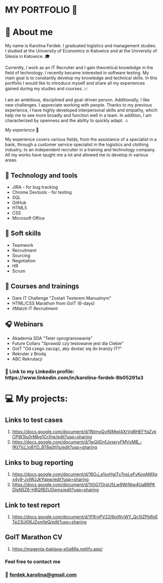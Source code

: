 # MY PORTFOLIO 🌺

<h1>📖 About me</h1>

My name is Karolina Ferdek. I graduated logistics and management studies. I studied at the University of Economics in Katowice and at the University of Silesia in Katowice. 🎓

Currently, I work as an IT Recruiter and I gain theoretical knowledge in the field of technology. I recently became interested in software testing. My main goal is to constantly develop my knowledge and technical skills. In this portfolio I would like to introduce myself and share all my experiences gained during my studies and courses. 📈

I am an ambitious, disciplined and goal-driven person. Additionally, I like new challenges. I appreciate working with people.
Thanks to my previous experience, I have highly developed interpersonal skills and empathy, which help me to see more broadly and function well in a team. In addition, I am characterized by openness and the ability to quickly adapt. ☺️

*My experience* 💼

My experience covers various fields, from the assistance of a specialist in a bank, through a customer service specialist in the logistics and clothing industry, to an independent recruiter in a training and technology company. All my works have taught me a lot and allowed me to develop in various areas.

<h2>🔧 Technology and tools</h2>

- JIRA - for bug tracking
- Chrome Devtools - for testing
- SQL
- GitHub
- HTML5
- CSS
- Microsoft Office

<h2>👤 Soft skills</h2>

- Teamwork
- Recruitment
- Sourcing
- Negotiation
- HR
- Scrum

<h2>🎯 Courses and trainings</h2>

- Dare IT Challenge "Zostań Testerem Manualnym"
- HTML/CSS Marathon from GoIT (6-days)
- itMatch IT Recruitment

<h2>🎧 Webinars</h2>

- Akademia SDA "Teter oprogramowania"
- Future Collars "Sprawdź czy testowanie jest dla Ciebie"
- GoIT "Od czego zacząć, aby dostać się do branży IT?"
- Rekruter z Brodą
- ABC Rekrutacji 

<h3>🔗 Link to my Linkedin profile: https://www.linkedin.com/in/karolina-ferdek-8b05291a3</h3>

<h1>💻 My projects:</h1>

<h2>Links to test cases</h2>

1. https://docs.google.com/document/d/1NImyQviNlMwI4XrVgBHEFYqZykCPW3lu0rMbg1CrXjw/edit?usp=sharing
2. https://docs.google.com/document/d/1wQjlDn1JxseryFMVxMB_-fKt7VJ_lo8YD_BT6a0tj1s/edit?usp=sharing

<h2>Links to bug reporting </h2>

1. https://docs.google.com/document/d/16OJ_e1svHgiTy7nsLeFyKooAMXqx4y9-JyIWJJkYqpw/edit?usp=sharing
2. https://docs.google.com/document/d/1tGG7OrpU5Lw9WrNiw4UaBRPKDlsN5Z6-HRQfB2UGqms/edit?usp=sharing

<h2>Link to test report</h2>

1. https://docs.google.com/document/d/1f1frvPV22I9oiWvWY_Qc5lZPbRsETe23UI06JZsm1eQ/edit?usp=sharing

<h2>GoIT Marathon CV</h2>

1. https://magenta-baklava-e0a89a.netlify.app/

<h3>Feel free to contact me<h3>
  
📨 ferdek.karolina@gmail.com
